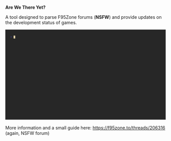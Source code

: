 **Are We There Yet?**

A tool designed to parse F95Zone forums (**NSFW**) and provide updates on the development status of games.

![demo](.github/assets/demo.gif)

More information and a small guide here: https://f95zone.to/threads/206316 (again, NSFW forum)
